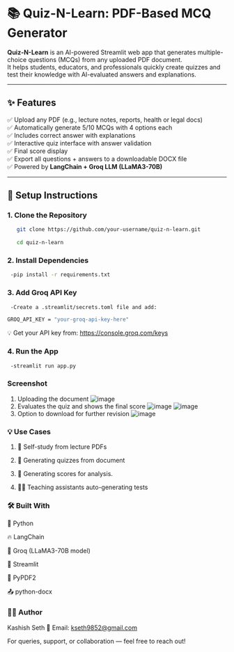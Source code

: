 # 📚 Quiz-N-Learn: PDF-Based MCQ Generator

**Quiz-N-Learn** is an AI-powered Streamlit web app that generates multiple-choice questions (MCQs) from any uploaded PDF document.  
It helps students, educators, and professionals quickly create quizzes and test their knowledge with AI-evaluated answers and explanations.

---

## ✨ Features

✅ Upload any PDF (e.g., lecture notes, reports, health or legal docs)  
✅ Automatically generate 5/10 MCQs with 4 options each  
✅ Includes correct answer with explanations  
✅ Interactive quiz interface with answer validation  
✅ Final score display  
✅ Export all questions + answers to a downloadable DOCX file  
✅ Powered by **LangChain + Groq LLM (LLaMA3-70B)**

---

## 🔧 Setup Instructions

### 1. Clone the Repository
```bash
   git clone https://github.com/your-username/quiz-n-learn.git
   
   cd quiz-n-learn
```
### 2. Install Dependencies
```bash
 -pip install -r requirements.txt
```
### 3. Add Groq API Key
```bash
 -Create a .streamlit/secrets.toml file and add:

GROQ_API_KEY = "your-groq-api-key-here"
```
💡 Get your API key from: https://console.groq.com/keys

### 4. Run the App
```bash
 -streamlit run app.py
```


### Screenshot
1) Uploading the document
   ![image](https://github.com/user-attachments/assets/76ee41f3-10ea-4871-9aa3-4e1884a0c09f)
2) Evaluates the quiz and shows the final score
   ![image](https://github.com/user-attachments/assets/8bfde1ca-41c8-42f6-b010-240c367114e5)
   ![image](https://github.com/user-attachments/assets/318dfc68-8aab-4d91-9d7b-ceff192cd41e)
3) Option to download for further revision
   ![image](https://github.com/user-attachments/assets/43bab416-d00f-4c0b-baa2-c95014fd85be)



### 💡 Use Cases
1. 📖 Self-study from lecture PDFs 

2. 🏥 Generating quizzes from document


3. 📑 Generating scores for analysis.
   
4. 👨‍🏫 Teaching assistants auto-generating tests


### 🛠 Built With
🐍 Python

🔥 LangChain

🤖 Groq (LLaMA3-70B model)

🧠 Streamlit

📄 PyPDF2

📤 python-docx

### 👩‍💻 Author
Kashish Seth
📧 Email: kseth9852@gmail.com

For queries, support, or collaboration — feel free to reach out!
